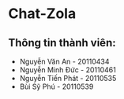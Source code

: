 # Chat-Zola

## Thông tin thành viên:

-   Nguyễn Văn An - 20110434
-   Nguyễn Minh Đức - 20110461
-   Nguyễn Tiến Phát - 20110535
-   Bùi Sỹ Phú - 20110539
